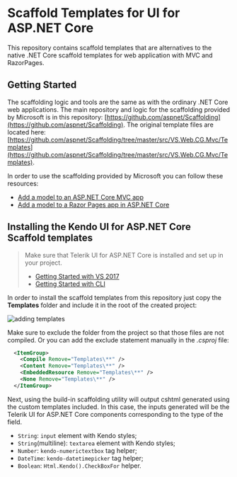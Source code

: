  # Scaffold Templates for UI for ASP.NET Core

This repository contains scaffold templates that are alternatives to the native .NET Core scaffold templates for web application with MVC and RazorPages.

## Getting Started

The scaffolding logic and tools are the same as with the ordinary .NET Core web applications. The main repository and logic for the scaffolding provided by Microsoft is in this repository:  [https://github.com/aspnet/Scaffolding](https://github.com/aspnet/Scaffolding). The original template files are located here: [https://github.com/aspnet/Scaffolding/tree/master/src/VS.Web.CG.Mvc/Templates](https://github.com/aspnet/Scaffolding/tree/master/src/VS.Web.CG.Mvc/Templates).

In order to use the scaffolding provided by Microsoft you can follow these resources:

- [Add a model to an ASP.NET Core MVC app](https://docs.microsoft.com/en-us/aspnet/core/tutorials/first-mvc-app/adding-model?view=aspnetcore-2.1)
- [Add a model to a Razor Pages app in ASP.NET Core](https://docs.microsoft.com/en-us/aspnet/core/tutorials/razor-pages/model?view=aspnetcore-2.1)

## Installing the Kendo UI for ASP.NET Core Scaffold templates

> Make sure that Telerik UI for ASP.NET Core is installed and set up in your project.
>
> * [Getting Started with VS 2017](https://docs.telerik.com/aspnet-core/getting-started/getting-started)
> * [Getting Started with CLI](https://docs.telerik.com/aspnet-core/getting-started/getting-started-cli)


In order to install the scaffold templates from this repository just copy the **Templates** folder and include it in the root of the created project:

![adding templates](https://github.com/telerik/scaffold-templates-core/wiki/2018-11-19_0849.png)

Make sure to exclude the folder from the project so that those files are not compiled. Or you can add the exclude statement manually in the *.csproj* file:

```xml
  <ItemGroup>
    <Compile Remove="Templates\**" />
    <Content Remove="Templates\**" />
    <EmbeddedResource Remove="Templates\**" />
    <None Remove="Templates\**" />
  </ItemGroup>
```

Next, using the build-in scaffolding utility will output cshtml generated using the custom templates included. In this case, the inputs generated will be the Telerik UI for ASP.NET Core components corresponding to the type of the field.

* `String`: `input` element with Kendo styles;
* `String`(multiline): `textarea` element with Kendo styles;
* `Number`: `kendo-numerictextbox` tag helper;
* `DateTime`: `kendo-datetimepicker` tag helper;
* `Boolean`: `Html.Kendo().CheckBoxFor` helper.
